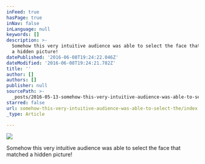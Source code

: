 ```yaml
---
inFeed: true
hasPage: true
inNav: false
inLanguage: null
keywords: []
description: >-
  Somehow this very intuitive audience was able to select the face that matched
  a hidden picture!
datePublished: '2016-06-08T19:24:22.046Z'
dateModified: '2016-06-08T19:24:21.782Z'
title: ''
author: []
authors: []
publisher: null
sourcePath: >-
  _posts/2016-05-13-somehow-this-very-intuitive-audience-was-able-to-select-the.md
starred: false
url: somehow-this-very-intuitive-audience-was-able-to-select-the/index.html
_type: Article

---
```

![](https://the-grid-user-content.s3-us-west-2.amazonaws.com/d51ddb3d-bbf3-4e7f-8a3d-a8b9a6132564.jpg)

Somehow this very intuitive audience was able to select the face that matched a hidden picture!